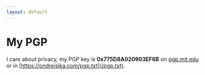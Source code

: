 ```yaml
---
layout: default
---
```


# My PGP

I care about privacy, my PGP key is __0x775D8A020903EF6B__ on [pgp.mit.edu](https://pgp.mit.edu/pks/lookup?op=vindex&search=0x775D8A020903EF6B) or in [https://ondrejsika.com/pgp.txt](/pgp.txt).


